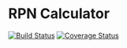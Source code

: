 RPN Calculator
=============

[![Build Status](https://travis-ci.org/Paulowarren31/c4cs-w17-rpn.svg?branch=master)](https://travis-ci.org/Paulowarren31/c4cs-w17-rpn)
[![Coverage Status](https://coveralls.io/repos/github/Paulowarren31/c4cs-w17-rpn/badge.svg?branch=master)](https://coveralls.io/github/Paulowarren31/c4cs-w17-rpn?branch=master)
